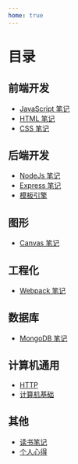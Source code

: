 ```yaml
---
home: true
---
```


# 目录

## 前端开发

* [JavaScript 笔记](/前端开发/javascript/readme.md)
* [HTML 笔记](/前端开发/html/readme.md)
* [CSS 笔记](/前端开发/css/readme.md)

## 后端开发

* [NodeJs 笔记](/后端开发/NodeJs/readme.md)
* [Express 笔记](/后端开发/Express/readme.md)
* [模板引擎](/后端开发/模板引擎/readme.md)


<!-- ## 游戏开发

* [从0开始学习游戏开发](/游戏开发/从0开始学习游戏开发/readme.md) -->

## 图形

* [Canvas 笔记](/图形/canvas/readme.md)

## 工程化

* [Webpack 笔记](/工程化/webpack/readme.md)

## 数据库

* [MongoDB 笔记](/数据库/mongodb/readme.md)

## 计算机通用

* [HTTP](/计算机通用/http/readme.md)
* [计算机基础](/计算机通用/计算机基础/readme.md)

## 其他

* [读书笔记](/读书笔记/)
* [个人心得](/个人心得/)

